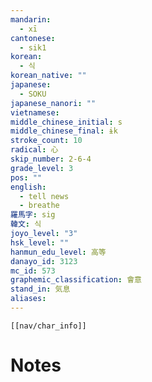 ```yaml
---
mandarin:
  - xī
cantonese:
  - sik1
korean:
  - 식
korean_native: ""
japanese:
  - SOKU
japanese_nanori: ""
vietnamese:
middle_chinese_initial: s
middle_chinese_final: ɨk
stroke_count: 10
radical: 心
skip_number: 2-6-4
grade_level: 3
pos: ""
english:
  - tell news
  - breathe
羅馬字: sig
韓文: 식
joyo_level: "3"
hsk_level: ""
hanmun_edu_level: 高等
danayo_id: 3123
mc_id: 573
graphemic_classification: 會意
stand_in: 気息
aliases:
---
```

```meta-bind-embed
[[nav/char_info]]
```

# Notes
